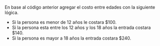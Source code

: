 En base al código anterior agregar el costo entre edades con la siguiente lógica.
- Si la persona es menor de 12 años le costara $100.
- Si la persona esta entre los 12 años y los 18 años la entrada costara $140.
- Si la persona es mayor a 18 años la entrada costara $240.